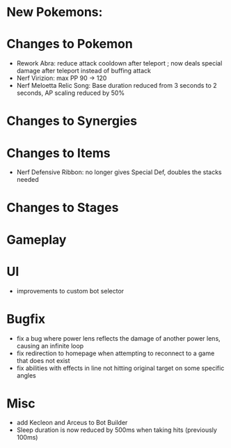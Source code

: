 # New Pokemons:


# Changes to Pokemon
- Rework Abra: reduce attack cooldown after teleport ; now deals special damage after teleport instead of buffing attack
- Nerf Virizion: max PP 90 → 120
- Nerf Meloetta Relic Song: Base duration reduced from 3 seconds to 2 seconds, AP scaling reduced by 50%

# Changes to Synergies


# Changes to Items
- Nerf Defensive Ribbon: no longer gives Special Def, doubles the stacks needed

# Changes to Stages

# Gameplay


# UI
- improvements to custom bot selector

# Bugfix
- fix a bug where power lens reflects the damage of another power lens, causing an infinite loop
- fix redirection to homepage when attempting to reconnect to a game that does not exist
- fix abilities with effects in line not hitting original target on some specific angles

# Misc
- add Kecleon and Arceus to Bot Builder
- Sleep duration is now reduced by 500ms when taking hits (previously 100ms)


